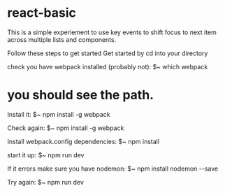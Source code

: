 # react-basic

This is a simple experiement to use key events to shift focus to next item across multiple lists and components.

Follow these steps to get started
Get started by cd into your <project name> directory

check you have webpack installed (probably not):
$~ which webpack
# you should see the path.

Install it:
$~  npm install -g webpack 

Check again:
$~  npm install -g webpack 

Install webpack.config dependencies:
$~  npm install 

start it up:
$~  npm run dev 

If it errors make sure you have nodemon:
$~ npm install nodemon --save 

Try again:
$~  npm run dev 
